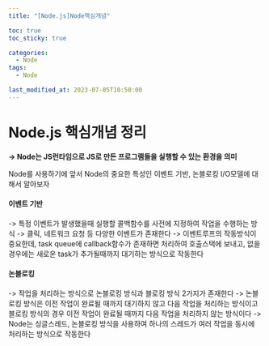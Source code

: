 ```yaml
---
title: "[Node.js]Node핵심개념"

toc: true
toc_sticky: true

categories:
  - Node
tags:
  - Node

last_modified_at: 2023-07-05T10:50:00
---
```


# Node.js 핵심개념 정리

**-> Node는 JS런타임으로 JS로 만든 프로그램들을 실행할 수 있는 환경을 의미**

Node를 사용하기에 앞서 Node의 중요한 특성인 이벤트 기반, 논블로킹 I/O모델에 대해서 알아보자

#### 이벤트 기반

-> 특정 이벤트가 발생했을때 실행할 콜백함수를 사전에 지정하여 작업을 수행하는 방식
-> 클릭, 네트워크 요청 등 다양한 이벤트가 존재한다
-> 이벤트루프의 작동방식이 중요한데, task queue에 callback함수가 존재하면 처리하여 호출스택에 보내고, 없을 경우에는 새로운 task가 추가될때까지 대기하는 방식으로 작동한다

#### 논블로킹

-> 작업을 처리하는 방식으로 논블로킹 방식과 블로킹 방식 2가지가 존재한다
-> 논블로킹 방식은 이전 작업이 완료될 때까지 대기하지 않고 다음 작업을 처리하는 방식이고 블로킹 방식의 경우 이전 작업이 완료될 때까지 다음 작업을 처리하지 않는 방식이다
-> Node는 싱글스레드, 논블로킹 방식을 사용하여 하나의 스레드가 여러 작업을 동시에 처리하는 방식으로 작동한다



